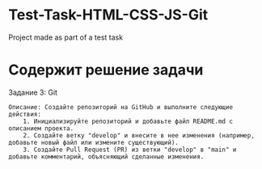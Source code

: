 # Test-Task-HTML-CSS-JS-Git

Project made as part of a test task




# Cодержит решение задачи

Задание 3: Git

    Описание: Создайте репозиторий на GitHub и выполните следующие действия:
        1. Инициализируйте репозиторий и добавьте файл README.md с описанием проекта.
        2. Создайте ветку "develop" и внесите в нее изменения (например, добавьте новый файл или измените существующий).
        3. Создайте Pull Request (PR) из ветки "develop" в "main" и добавьте комментарий, объясняющий сделанные изменения.
